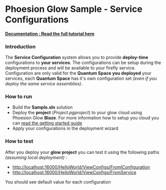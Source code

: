 # Phoesion Glow Sample - Service Configurations


#### [Documentation : Read the full tutorial here](https://glow-docs.phoesion.com/tutorials/Service_Configurations.html)


### Introduction
The **Service Configuration** system allows you to provide **deploy-time** configurations to **your services**.
The configurations can be setup during the deployment process and will be available to your firefly service.
Configuration are only valid for the **Quantum Space you deployed** your services, each **Quantum Space** has it's own configuration set *(even if you deploy the same service assemblies)*.


### How to run
- Build the **Sample.sln** solution
- Deploy the **project** (*Project.pgproject*) to your glow cloud using Phoesion Glow **Blaze**. For more information how to setup you cloud you can [read the getting started guide](https://glow-docs.phoesion.com/getting_started/DevMachine_Setup.html)
- Apply your configurations in the deployment wizard


### How to test
After you deploy your **glow project** you can test it using the following paths *(assuming local deployment)* :

- [http://localhost:16000/HelloWorld/ViewConfigs/FromIConfiguration](http://localhost:16000/HelloWorld/ViewConfigs/FromIConfiguration) 
- [http://localhost:16000/HelloWorld/ViewConfigs/FromService](http://localhost:16000/HelloWorld/ViewConfigs/FromService) 

You should see default value for each configuration